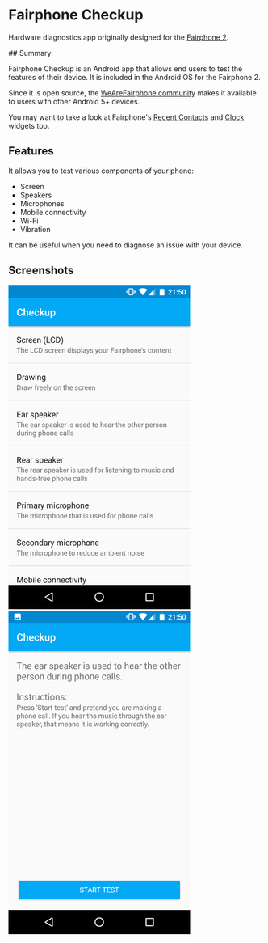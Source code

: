 # Fairphone Checkup

Hardware diagnostics app originally designed for the [Fairphone 2][fairphone2].

## Summary

Fairphone Checkup is an Android app that allows end users to test the features of their device.
It is included in the Android OS for the Fairphone 2.

Since it is open source, the [WeAreFairphone community](wearefairphone) makes it available to users with other Android 5+ devices.

You may want to take a look at Fairphone's [Recent Contacts][wearefairphone-mycontacts] and [Clock][wearefairphone-clock] widgets too.

## Features

It allows you to test various components of your phone:

* Screen
* Speakers
* Microphones
* Mobile connectivity
* Wi-Fi
* Vibration

It can be useful when you need to diagnose an issue with your device.

## Screenshots

![Home screen](screenshot-home.png)
![Ear speaker check](screenshot-ear-speaker.png)

[fairphone2]: https://en.wikipedia.org/wiki/Fairphone_2 "Fairphone 2 - Wikipedia"
[wearefairphone]: https://github.com/WeAreFairphone "WeAreFairphone on GitHub"
[wearefairphone-mycontacts]: https://github.com/WeAreFairphone/android_packages_apps_MyContactsWidget
[wearefairphone-clock]: https://github.com/WeAreFairphone/android_packages_apps_ClockWidget/
